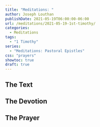 ```yaml
---
title: "Meditations: "
author: Joseph Louthan
publishDate: 2021-05-19T06:00:00-06:00
url: /meditations/2021-05-19-1st-timothy/
categories:
  - Meditations
tags:
  - "1 Timothy"
series:
  - "Meditations: Pastoral Epistles"
css: "prayers"
showtoc: true
draft: true
---
```


## The Text


## The Devotion


## The Prayer

<div style="font-variant: small-caps;">

</div>

```text

```
